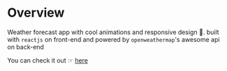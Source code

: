 # Overview

Weather forecast app with cool animations and responsive design 🤯.
built with `reactjs` on front-end and powered by `openweathermap`'s awesome api on back-end <br>

You can check it out ☞ [here](https://weather-app-two-self.vercel.app/)
